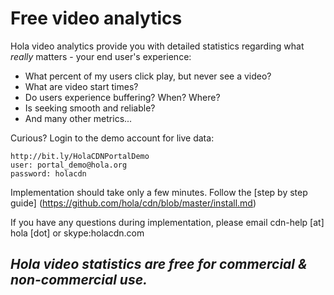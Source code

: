 # Free video analytics

Hola video analytics provide you with detailed statistics regarding what *really* matters - your end user's experience:

- What percent of my users click play, but never see a video?
- What are video start times?
- Do users experience buffering? When? Where?
- Is seeking smooth and reliable?
- And many other metrics...

Curious? Login to the demo account for live data:

```
http://bit.ly/HolaCDNPortalDemo
user: portal_demo@hola.org
password: holacdn
```

Implementation should take only a few minutes. Follow the [step by step guide] (https://github.com/hola/cdn/blob/master/install.md)

If you have any questions during implementation, please email cdn-help [at] hola [dot] or skype:holacdn.com

## **_Hola video statistics are free for commercial & non-commercial use._**
